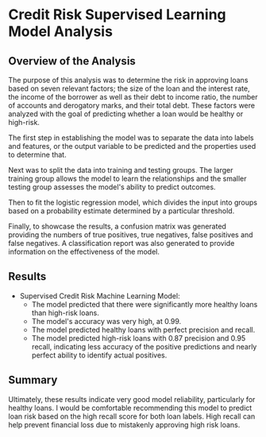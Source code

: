# Credit Risk Supervised Learning Model Analysis

## Overview of the Analysis

The purpose of this analysis was to determine the risk in approving loans based on seven relevant factors; the size of the loan and the interest rate, the income of the borrower as well as their debt to income ratio, the number of accounts and derogatory marks, and their total debt. These factors were analyzed with the goal of predicting whether a loan would be healthy or high-risk.

The first step in establishing the model was to separate the data into labels and features, or the output variable to be predicted and the properties used to determine that.

Next was to split the data into training and testing groups. The larger training group allows the model to learn the relationships and the smaller testing group assesses the model's ability to predict outcomes.

Then to fit the logistic regression model, which divides the input into groups based on a probability estimate determined by a particular threshold.

Finally, to showcase the results, a confusion matrix was generated providing the numbers of true positives, true negatives, false positives and false negatives. A classification report was also generated to provide information on the effectiveness of the model. 

## Results

* Supervised Credit Risk Machine Learning Model:
    * The model predicted that there were significantly more healthy loans than high-risk loans.
    * The model's accuracy was very high, at 0.99.
    * The model predicted healthy loans with perfect precision and recall.
    * The model predicted high-risk loans with 0.87 precision and 0.95 recall, indicating less accuracy of the positive predictions and nearly perfect ability to identify actual positives.

## Summary

Ultimately, these results indicate very good model reliability, particularly for healthy loans. 
I would be comfortable recommending this model to predict loan risk based on the high recall score for both loan labels. High recall can help prevent financial loss due to mistakenly approving high risk loans.
